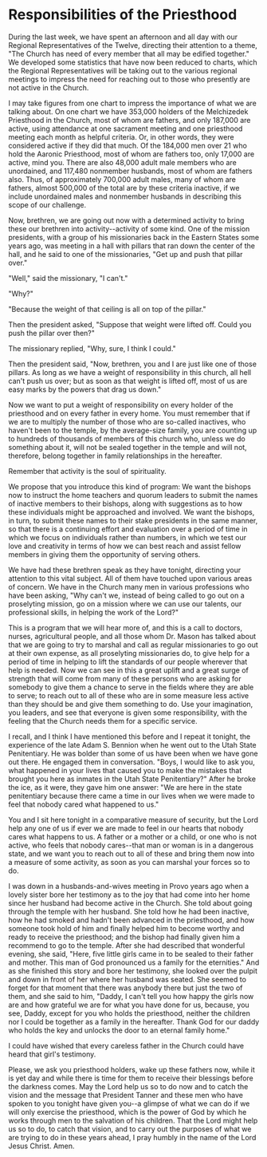 # Responsibilities of the Priesthood

During the last week, we have spent an afternoon and all day with our Regional
Representatives of the Twelve, directing their attention to a theme, "The
Church has need of every member that all may be edified together." We
developed some statistics that have now been reduced to charts, which the
Regional Representatives will be taking out to the various regional meetings
to impress the need for reaching out to those who presently are not active in
the Church.

I may take figures from one chart to impress the importance of what we are
talking about. On one chart we have 353,000 holders of the Melchizedek
Priesthood in the Church, most of whom are fathers, and only 187,000 are
active, using attendance at one sacrament meeting and one priesthood meeting
each month as helpful criteria. Or, in other words, they were considered
active if they did that much. Of the 184,000 men over 21 who hold the Aaronic
Priesthood, most of whom are fathers too, only 17,000 are active, mind you.
There are also 48,000 adult male members who are unordained, and 117,480
nonmember husbands, most of whom are fathers also. Thus, of approximately
700,000 adult males, many of whom are fathers, almost 500,000 of the total are
by these criteria inactive, if we include unordained males and nonmember
husbands in describing this scope of our challenge.

Now, brethren, we are going out now with a determined activity to bring these
our brethren into activity--activity of some kind. One of the mission
presidents, with a group of his missionaries back in the Eastern States some
years ago, was meeting in a hall with pillars that ran down the center of the
hall, and he said to one of the missionaries, "Get up and push that pillar
over."

"Well," said the missionary, "I can't."

"Why?"

"Because the weight of that ceiling is all on top of the pillar."

Then the president asked, "Suppose that weight were lifted off. Could you push
the pillar over then?"

The missionary replied, "Why, sure, I think I could."

Then the president said, "Now, brethren, you and I are just like one of those
pillars. As long as we have a weight of responsibility in this church, all
hell can't push us over; but as soon as that weight is lifted off, most of us
are easy marks by the powers that drag us down."

Now we want to put a weight of responsibility on every holder of the
priesthood and on every father in every home. You must remember that if we are
to multiply the number of those who are so-called inactives, who haven't been
to the temple, by the average-size family, you are counting up to hundreds of
thousands of members of this church who, unless we do something about it, will
not be sealed together in the temple and will not, therefore, belong together
in family relationships in the hereafter.

Remember that activity is the soul of spirituality.

We propose that you introduce this kind of program: We want the bishops now to
instruct the home teachers and quorum leaders to submit the names of inactive
members to their bishops, along with suggestions as to how these individuals
might be approached and involved. We want the bishops, in turn, to submit
these names to their stake presidents in the same manner, so that there is a
continuing effort and evaluation over a period of time in which we focus on
individuals rather than numbers, in which we test our love and creativity in
terms of how we can best reach and assist fellow members in giving them the
opportunity of serving others.

We have had these brethren speak as they have tonight, directing your
attention to this vital subject. All of them have touched upon various areas
of concern. We have in the Church many men in various professions who have
been asking, "Why can't we, instead of being called to go out on a proselyting
mission, go on a mission where we can use our talents, our professional
skills, in helping the work of the Lord?"

This is a program that we will hear more of, and this is a call to doctors,
nurses, agricultural people, and all those whom Dr. Mason has talked about
that we are going to try to marshal and call as regular missionaries to go out
at their own expense, as all proselyting missionaries do, to give help for a
period of time in helping to lift the standards of our people wherever that
help is needed. Now we can see in this a great uplift and a great surge of
strength that will come from many of these persons who are asking for somebody
to give them a chance to serve in the fields where they are able to serve; to
reach out to all of these who are in some measure less active than they should
be and give them something to do. Use your imagination, you leaders, and see
that everyone is given some responsibility, with the feeling that the Church
needs them for a specific service.

I recall, and I think I have mentioned this before and I repeat it tonight,
the experience of the late Adam S. Bennion when he went out to the Utah State
Penitentiary. He was bolder than some of us have been when we have gone out
there. He engaged them in conversation. "Boys, I would like to ask you, what
happened in your lives that caused you to make the mistakes that brought you
here as inmates in the Utah State Penitentiary?" After he broke the ice, as it
were, they gave him one answer: "We are here in the state penitentiary because
there came a time in our lives when we were made to feel that nobody cared
what happened to us."

You and I sit here tonight in a comparative measure of security, but the Lord
help any one of us if ever we are made to feel in our hearts that nobody cares
what happens to us. A father or a mother or a child, or one who is not active,
who feels that nobody cares--that man or woman is in a dangerous state, and we
want you to reach out to all of these and bring them now into a measure of
some activity, as soon as you can marshal your forces so to do.

I was down in a husbands-and-wives meeting in Provo years ago when a lovely
sister bore her testimony as to the joy that had come into her home since her
husband had become active in the Church. She told about going through the
temple with her husband. She told how he had been inactive, how he had smoked
and hadn't been advanced in the priesthood, and how someone took hold of him
and finally helped him to become worthy and ready to receive the priesthood;
and the bishop had finally given him a recommend to go to the temple. After
she had described that wonderful evening, she said, "Here, five little girls
came in to be sealed to their father and mother. This man of God pronounced us
a family for the eternities." And as she finished this story and bore her
testimony, she looked over the pulpit and down in front of her where her
husband was seated. She seemed to forget for that moment that there was
anybody there but just the two of them, and she said to him, "Daddy, I can't
tell you how happy the girls now are and how grateful we are for what you have
done for us, because, you see, Daddy, except for you who holds the priesthood,
neither the children nor I could be together as a family in the hereafter.
Thank God for our daddy who holds the key and unlocks the door to an eternal
family home."

I could have wished that every careless father in the Church could have heard
that girl's testimony.

Please, we ask you priesthood holders, wake up these fathers now, while it is
yet day and while there is time for them to receive their blessings before the
darkness comes. May the Lord help us so to do now and to catch the vision and
the message that President Tanner and these men who have spoken to you tonight
have given you--a glimpse of what we can do if we will only exercise the
priesthood, which is the power of God by which he works through men to the
salvation of his children. That the Lord might help us so to do, to catch that
vision, and to carry out the purposes of what we are trying to do in these
years ahead, I pray humbly in the name of the Lord Jesus Christ. Amen.

